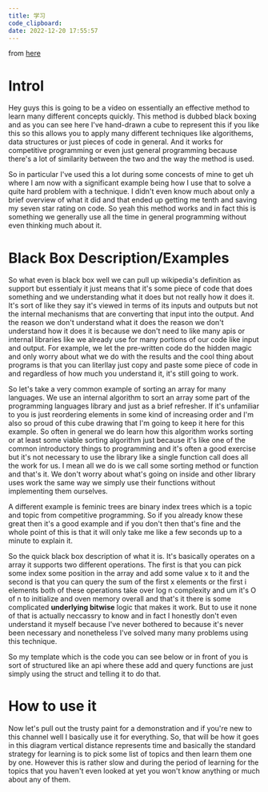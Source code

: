 ```yaml
---
title: 学习
code_clipboard: 
date: 2022-12-20 17:55:57
---
```

from [here](https://www.youtube.com/watch?v=RDzsrmMl48I)

# Introl

Hey guys this is going to be a video on essentially an effective method to learn many different concepts quickly. This method is dubbed black boxing and as you can see here I've hand-drawn a cube to represent this if you like this so this allows you to apply many different techniques like algorithems, data structures  or just pieces of code in general. And it works for competitive programming or even just general programming because there's a lot of similarity between the two and the way the method is used. 

So in particular I've used this a lot during some concests of mine to get uh where I am now with a significant example being how I use that to solve a quite hard problem with a technique. I didn't even know much about only a brief overview of what it did and that ended up getting me tenth and saving my seven star rating on code. So yeah this method works and in fact this is something we generally use all the time in general programming without even thinking much about it.

# Black Box Description/Examples

So what even is black box well we can pull up wikipedia's definition as support but essentialy it just means that it's some piece of code that does something and we understanding what it does but not really how it does it. It's sort of like they say it's viewed in terms of its inputs and outputs but not the internal mechanisms that are converting that input into the output. And the reason we don't understand what it does the reason we don't understand how it does it is because we don't need to like many apis or internal libraries like we already use for many portions of our code like input and output. For example, we let the pre-written code do the hidden magic and only worry about what we do with the results and the cool thing about programs is that you can literllay just copy and paste some piece of code in and regardless of how much you understand it, it's still going to work. 

So let's take a very common example of sorting an array for many languages. We use an internal algorithm to sort an array some part of the programming languages library and just as a brief refresher. If it's unfamiliar to you is just reordering elements in some kind of increasing order and I'm also so proud of this cube drawing that I'm going to keep it here for this example. So often in general we do learn how this algorithm works sorting or at least some viable sorting algorithm just because it's like one of the common introductory things to programming and it's often a good exercise but it's not necessary to use the library like a single function call does all the work for us. I mean all we do is we call some sorting method or function and that's it. We don't worry about what's going on inside and other library uses work the same way we simply use their functions without implementing them ourselves.

A different example is feminic trees are binary index trees which is a topic and topic from competitive programming. So if you already know these great then it's a good example and if you don't then that's fine and the whole point of this is that it will only take me like a few seconds up to a minute to explain it. 

So the quick black box description of what it is. It's basically operates on a array it supports two different operations. The first is that you can pick some index some position in the array and add some value x to it and the second is that you can query the sum of the first x elements or the first i elements both of these operations take over log n complexity and um it's O of n to initialize and oven memory overall and that's it there is some complicated **underlying bitwise** logic that makes it work.  But to use it none of that is actually neccassry to know and in fact I honestly don't even understand it myself because I've never bothered to because it's never been necessary and nonetheless I've solved many many problems using this technique. 

So my template which is the code you can see below or in front of you is sort of structured like an api where these add and query functions are just simply using the struct and telling it to do that.

# How to use it 

Now let's pull out the trusty paint for a demonstration and if you're new to this channel well I basically use it for everything. So, that will be how it goes in this diagram vertical distance represents time and basically the standard strategy for learning is to pick some list of topics and then learn them one by one. However this is rather slow and during the period of learning for the topics that you haven't even looked at yet you won't know anything or much about any of them.

